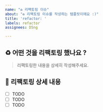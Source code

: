 ```yaml
---
name: "♻️ 리팩토링 이슈"
about: "♻️ 리팩토링 이슈를 작성하는 템플릿이에요 :)"
title: 'refactor: '
labels: refactor
assignees: D5ng

---
```


## ♻️ 어떤 것을 리팩토링 했나요 ?
> 리팩토링한 내용을 상세히 작성해주세요.

## 📝 리팩토링 상세 내용

- [ ] TODO
- [ ] TODO
- [ ] TODO
